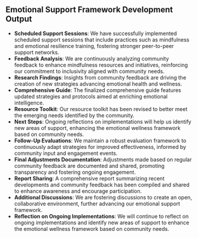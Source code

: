 

## Emotional Support Framework Development Output

- **Scheduled Support Sessions**: We have successfully implemented scheduled support sessions that include practices such as mindfulness and emotional resilience training, fostering stronger peer-to-peer support networks.
- **Feedback Analysis**: We are continuously analyzing community feedback to enhance mindfulness resources and initiatives, reinforcing our commitment to inclusivity aligned with community needs.
- **Research Findings**: Insights from community feedback are driving the creation of new strategies advancing emotional health and wellness.
- **Comprehensive Guide**: The finalized comprehensive guide features updated strategies and protocols aimed at enriching emotional intelligence.
- **Resource Toolkit**: Our resource toolkit has been revised to better meet the emerging needs identified by the community.
- **Next Steps**: Ongoing reflections on implementations will help us identify new areas of support, enhancing the emotional wellness framework based on community needs.
- **Follow-Up Evaluations**: We maintain a robust evaluation framework to continuously adapt strategies for improved effectiveness, informed by community input and engagement events.
- **Final Adjustments Documentation**: Adjustments made based on regular community feedback are documented and shared, promoting transparency and fostering ongoing engagement.
- **Report Sharing**: A comprehensive report summarizing recent developments and community feedback has been compiled and shared to enhance awareness and encourage participation.
- **Additional Discussions**: We are fostering discussions to create an open, collaborative environment, further advancing our emotional support framework.
- **Reflection on Ongoing Implementations**: We will continue to reflect on ongoing implementations and identify new areas of support to enhance the emotional wellness framework based on community needs.
